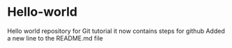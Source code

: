 # Hello-world
Hello world repository for Git tutorial
it now contains steps for github
Added a new line to the README.md file
